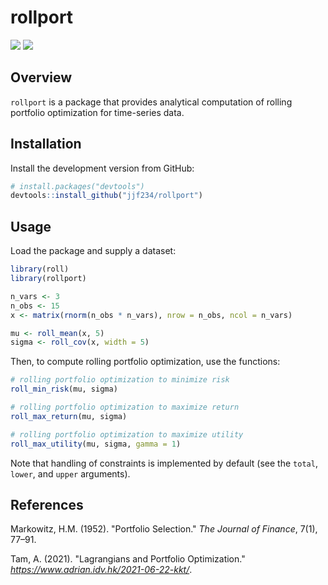 # rollport

[![](https://github.com/jjf234/rollport/actions/workflows/check-standard.yaml/badge.svg)](https://github.com/jjf234/rollport/actions/workflows/check-standard.yaml)
[![](https://app.codecov.io/gh/jjf234/rollport/graph/badge.svg)](https://app.codecov.io/github/jjf234/rollport)

## Overview

`rollport` is a package that provides analytical computation of rolling portfolio optimization for time-series data.

## Installation

Install the development version from GitHub:

``` r
# install.packages("devtools")
devtools::install_github("jjf234/rollport")
```

## Usage

Load the package and supply a dataset:

``` r
library(roll)
library(rollport)

n_vars <- 3
n_obs <- 15
x <- matrix(rnorm(n_obs * n_vars), nrow = n_obs, ncol = n_vars)

mu <- roll_mean(x, 5)
sigma <- roll_cov(x, width = 5)
```
Then, to compute rolling portfolio optimization, use the functions:

```r
# rolling portfolio optimization to minimize risk
roll_min_risk(mu, sigma)

# rolling portfolio optimization to maximize return
roll_max_return(mu, sigma)

# rolling portfolio optimization to maximize utility
roll_max_utility(mu, sigma, gamma = 1)
```

Note that handling of constraints is implemented by default (see the `total`, `lower`, and `upper` arguments).

## References

Markowitz, H.M. (1952). "Portfolio Selection." *The Journal of Finance*, 7(1), 77–91.

Tam, A. (2021). "Lagrangians and Portfolio Optimization." *https://www.adrian.idv.hk/2021-06-22-kkt/*.